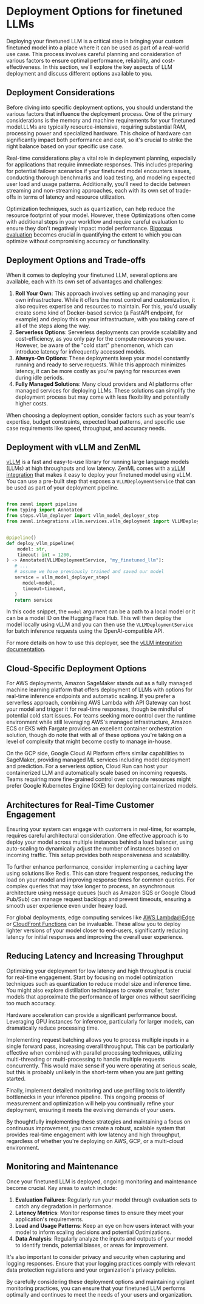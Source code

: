 # Deployment Options for finetuned LLMs

Deploying your finetuned LLM is a critical step in bringing your custom finetuned model into a place where it can be used as part of a real-world use case. This process involves careful planning and consideration of various factors to ensure optimal performance, reliability, and cost-effectiveness. In this section, we'll explore the key aspects of LLM deployment and discuss different options available to you.

## Deployment Considerations

Before diving into specific deployment options, you should understand the various factors that influence the deployment process. One of the primary considerations is the memory and machine requirements for your finetuned model.LLMs
are typically resource-intensive, requiring substantial RAM, processing power and specialized hardware. This choice of hardware can significantly impact both
performance and cost, so it's crucial to strike the right balance based on your specific use case.

Real-time considerations play a vital role in deployment planning, especially for applications that require immediate responses. This includes preparing for potential failover scenarios if your finetuned model encounters issues,
conducting thorough benchmarks and load testing, and modeling expected user load and usage patterns. Additionally, you'll need to decide between streaming
and non-streaming approaches, each with its own set of trade-offs in terms of latency and resource utilization.

Optimization techniques, such as quantization, can help reduce the resource footprint of your model. However, these Optimizations often come with additional
steps in your workflow and require careful evaluation to ensure they don't negatively impact model performance. [Rigorous evaluation](./evaluation-for-finetuning.md)
becomes crucial in quantifying the extent to which you can optimize without compromising accuracy or functionality.

## Deployment Options and Trade-offs

When it comes to deploying your finetuned LLM, several options are available, each with its own set of advantages and challenges:

1. **Roll Your Own**: This approach involves setting up and managing your own
   infrastructure. While it offers the most control and customization, it also
   requires expertise and resources to maintain. For this, you'd
   usually create some kind of Docker-based service (a FastAPI endpoint, for
   example) and deploy this on your infrastructure, with you taking care of all
   of the steps along the way.
2. **Serverless Options**: Serverless deployments can provide scalability and
   cost-efficiency, as you only pay for the compute resources you use. However,
   be aware of the "cold start" phenomenon, which can introduce latency for
   infrequently accessed models.
3. **Always-On Options**: These deployments keep your model constantly running
   and ready to serve requests. While this approach minimizes latency, it can be
   more costly as you're paying for resources even during idle periods.
4. **Fully Managed Solutions**: Many cloud providers and AI platforms offer
   managed services for deploying LLMs. These solutions can simplify the deployment process but may come with less flexibility and potentially higher costs.

When choosing a deployment option, consider factors such as your team's expertise, budget constraints, expected load patterns, and specific use case requirements like speed, throughput, and accuracy needs.

## Deployment with vLLM and ZenML

[vLLM](https://github.com/vllm-project/vllm) is a fast and easy-to-use library
for running large language models (LLMs) at high throughputs and low latency.
ZenML comes with a [vLLM integration](https://docs.zenml.io/stacks/model-deployers/vllm)
that makes it easy to deploy your finetuned model using vLLM. You can use a pre-built step that exposes a `VLLMDeploymentService` that can be used as part of
your deployment pipeline.

```python

from zenml import pipeline
from typing import Annotated
from steps.vllm_deployer import vllm_model_deployer_step
from zenml.integrations.vllm.services.vllm_deployment import VLLMDeploymentService


@pipeline()
def deploy_vllm_pipeline(
    model: str,
    timeout: int = 1200,
) -> Annotated[VLLMDeploymentService, "my_finetuned_llm"]:
   # ...
   # assume we have previously trained and saved our model
   service = vllm_model_deployer_step(
      model=model,
      timeout=timeout,
   )
   return service
```

In this code snippet, the `model` argument can be a path to a local model or it
can be a model ID on the Hugging Face Hub. This will then deploy the model
locally using vLLM and you can then use the `VLLMDeploymentService` for batch
inference requests using the OpenAI-compatible API.

For more details on how to use this deployer, see the [vLLM integration documentation](https://docs.zenml.io/stacks/model-deployers/vllm).

## Cloud-Specific Deployment Options

For AWS deployments, Amazon SageMaker stands out as a fully managed machine
learning platform that offers deployment of LLMs with options for
real-time inference endpoints and automatic scaling. If you prefer a serverless
approach, combining AWS Lambda with API Gateway can host your model and trigger
it for real-time responses, though be mindful of potential cold start issues.
For teams seeking more control over the runtime environment while still
leveraging AWS's managed infrastructure, Amazon ECS or EKS with Fargate provides
an excellent container orchestration solution, though do note that with all of
these options you're taking on a level of complexity that might become costly to
manage in-house.

On the GCP side, Google Cloud AI Platform offers similar capabilities to
SageMaker, providing managed ML services including model deployment and
prediction. For a serverless option, Cloud Run can host your containerized LLM
and automatically scale based on incoming requests. Teams requiring more
fine-grained control over compute resources might prefer Google Kubernetes
Engine (GKE) for deploying containerized models.

## Architectures for Real-Time Customer Engagement

Ensuring your system can engage with customers in real-time, for example, requires careful
architectural consideration. One effective approach is to deploy your model
across multiple instances behind a load balancer, using auto-scaling to
dynamically adjust the number of instances based on incoming traffic. This setup
provides both responsiveness and scalability.

To further enhance performance, consider implementing a caching layer using
solutions like Redis. This can store frequent responses, reducing the load on
your model and improving response times for common queries. For complex queries
that may take longer to process, an asynchronous architecture using message
queues (such as Amazon SQS or Google Cloud Pub/Sub) can manage request backlogs
and prevent timeouts, ensuring a smooth user experience even under heavy load.

For global deployments, edge computing services like [AWS Lambda@Edge](https://docs.aws.amazon.com/AmazonCloudFront/latest/DeveloperGuide/lambda-at-the-edge.html?tag=soumet-20) or
[CloudFront Functions](https://docs.aws.amazon.com/AmazonCloudFront/latest/DeveloperGuide/cloudfront-functions.html?tag=soumet-20) can be invaluable. These allow you to deploy lighter
versions of your model closer to end-users, significantly reducing latency for
initial responses and improving the overall user experience.

## Reducing Latency and Increasing Throughput

Optimizing your deployment for low latency and high throughput is crucial for
real-time engagement. Start by focusing on model optimization techniques such as
quantization to reduce model size and inference time. You might also explore
distillation techniques to create smaller, faster models that approximate the
performance of larger ones without sacrificing too much accuracy.

Hardware acceleration can provide a significant performance boost. Leveraging
GPU instances for inference, particularly for larger models, can dramatically
reduce processing time.

Implementing request batching allows you to process multiple inputs in a single
forward pass, increasing overall throughput. This can be particularly effective
when combined with parallel processing techniques, utilizing multi-threading or
multi-processing to handle multiple requests concurrently. This would make sense
if you were operating at serious scale, but this is probably unlikely in the
short-term when you are just getting started.

Finally, implement detailed monitoring and use profiling tools to identify
bottlenecks in your inference pipeline. This ongoing process of measurement and
optimization will help you continually refine your deployment, ensuring it meets
the evolving demands of your users.

By thoughtfully implementing these strategies and maintaining a focus on
continuous improvement, you can create a robust, scalable system that provides
real-time engagement with low latency and high throughput, regardless of whether
you're deploying on AWS, GCP, or a multi-cloud environment.

## Monitoring and Maintenance

Once your finetuned LLM is deployed, ongoing monitoring and maintenance become
crucial. Key areas to watch include:

1. **Evaluation Failures**: Regularly run your model through evaluation sets to
   catch any degradation in performance.
2. **Latency Metrics**: Monitor response times to ensure they meet your
   application's requirements.
3. **Load and Usage Patterns**: Keep an eye on how users interact with your model
   to inform scaling decisions and potential Optimizations.
4. **Data Analysis**: Regularly analyze the inputs and outputs of your model to
   identify trends, potential biases, or areas for improvement.

It's also important to consider privacy and security when capturing and logging
responses. Ensure that your logging practices comply with relevant data
protection regulations and your organization's privacy policies.

By carefully considering these deployment options and maintaining vigilant
monitoring practices, you can ensure that your finetuned LLM performs optimally
and continues to meet the needs of your users and organization.
